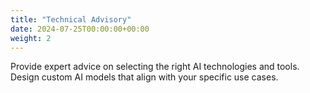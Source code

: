 ```yaml
---
title: "Technical Advisory"
date: 2024-07-25T00:00:00+00:00
weight: 2
---
```


Provide expert advice on selecting the right AI technologies and tools. Design custom AI models that align with your specific use cases.